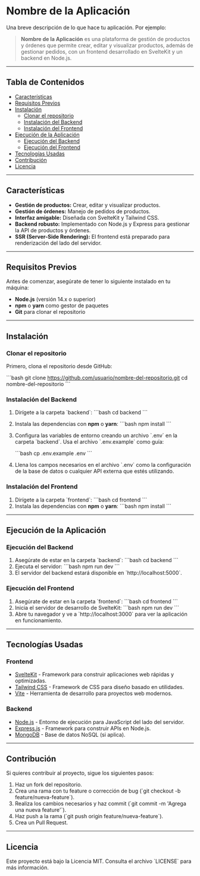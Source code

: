 
# **Nombre de la Aplicación**

Una breve descripción de lo que hace tu aplicación. Por ejemplo:

> **Nombre de la Aplicación** es una plataforma de gestión de productos y órdenes que permite crear, editar y visualizar productos, además de gestionar pedidos, con un frontend desarrollado en SvelteKit y un backend en Node.js.

---

## **Tabla de Contenidos**
- [Características](#características)
- [Requisitos Previos](#requisitos-previos)
- [Instalación](#instalación)
  - [Clonar el repositorio](#clonar-el-repositorio)
  - [Instalación del Backend](#instalación-del-backend)
  - [Instalación del Frontend](#instalación-del-frontend)
- [Ejecución de la Aplicación](#ejecución-de-la-aplicación)
  - [Ejecución del Backend](#ejecución-del-backend)
  - [Ejecución del Frontend](#ejecución-del-frontend)
- [Tecnologías Usadas](#tecnologías-usadas)
- [Contribución](#contribución)
- [Licencia](#licencia)

---

## **Características**
- **Gestión de productos:** Crear, editar y visualizar productos.
- **Gestión de órdenes:** Manejo de pedidos de productos.
- **Interfaz amigable:** Diseñada con SvelteKit y Tailwind CSS.
- **Backend robusto:** Implementado con Node.js y Express para gestionar la API de productos y órdenes.
- **SSR (Server-Side Rendering):** El frontend está preparado para renderización del lado del servidor.

---

## **Requisitos Previos**
Antes de comenzar, asegúrate de tener lo siguiente instalado en tu máquina:
- **Node.js** (versión 14.x o superior)
- **npm** o **yarn** como gestor de paquetes
- **Git** para clonar el repositorio

---

## **Instalación**

### **Clonar el repositorio**
Primero, clona el repositorio desde GitHub:

\`\`\`bash
git clone https://github.com/usuario/nombre-del-repositorio.git
cd nombre-del-repositorio
\`\`\`

### **Instalación del Backend**
1. Dirígete a la carpeta \`backend\`:
   \`\`\`bash
   cd backend
   \`\`\`
2. Instala las dependencias con **npm** o **yarn**:
   \`\`\`bash
   npm install
   \`\`\`
3. Configura las variables de entorno creando un archivo \`.env\` en la carpeta \`backend\`. Usa el archivo \`.env.example\` como guía:

   \`\`\`bash
   cp .env.example .env
   \`\`\`

4. Llena los campos necesarios en el archivo \`.env\` como la configuración de la base de datos o cualquier API externa que estés utilizando.

### **Instalación del Frontend**
1. Dirígete a la carpeta \`frontend\`:
   \`\`\`bash
   cd frontend
   \`\`\`
2. Instala las dependencias con **npm** o **yarn**:
   \`\`\`bash
   npm install
   \`\`\`

---

## **Ejecución de la Aplicación**

### **Ejecución del Backend**
1. Asegúrate de estar en la carpeta \`backend\`:
   \`\`\`bash
   cd backend
   \`\`\`
2. Ejecuta el servidor:
   \`\`\`bash
   npm run dev
   \`\`\`
3. El servidor del backend estará disponible en \`http://localhost:5000\`.

### **Ejecución del Frontend**
1. Asegúrate de estar en la carpeta \`frontend\`:
   \`\`\`bash
   cd frontend
   \`\`\`
2. Inicia el servidor de desarrollo de SvelteKit:
   \`\`\`bash
   npm run dev
   \`\`\`
3. Abre tu navegador y ve a \`http://localhost:3000\` para ver la aplicación en funcionamiento.

---

## **Tecnologías Usadas**
### **Frontend**
- [SvelteKit](https://kit.svelte.dev/) - Framework para construir aplicaciones web rápidas y optimizadas.
- [Tailwind CSS](https://tailwindcss.com/) - Framework de CSS para diseño basado en utilidades.
- [Vite](https://vitejs.dev/) - Herramienta de desarrollo para proyectos web modernos.

### **Backend**
- [Node.js](https://nodejs.org/) - Entorno de ejecución para JavaScript del lado del servidor.
- [Express.js](https://expressjs.com/) - Framework para construir APIs en Node.js.
- [MongoDB](https://www.mongodb.com/) - Base de datos NoSQL (si aplica).

---

## **Contribución**
Si quieres contribuir al proyecto, sigue los siguientes pasos:
1. Haz un fork del repositorio.
2. Crea una rama con tu feature o corrección de bug (\`git checkout -b feature/nueva-feature\`).
3. Realiza los cambios necesarios y haz commit (\`git commit -m 'Agrega una nueva feature'\`).
4. Haz push a la rama (\`git push origin feature/nueva-feature\`).
5. Crea un Pull Request.

---

## **Licencia**
Este proyecto está bajo la Licencia MIT. Consulta el archivo \`LICENSE\` para más información.
